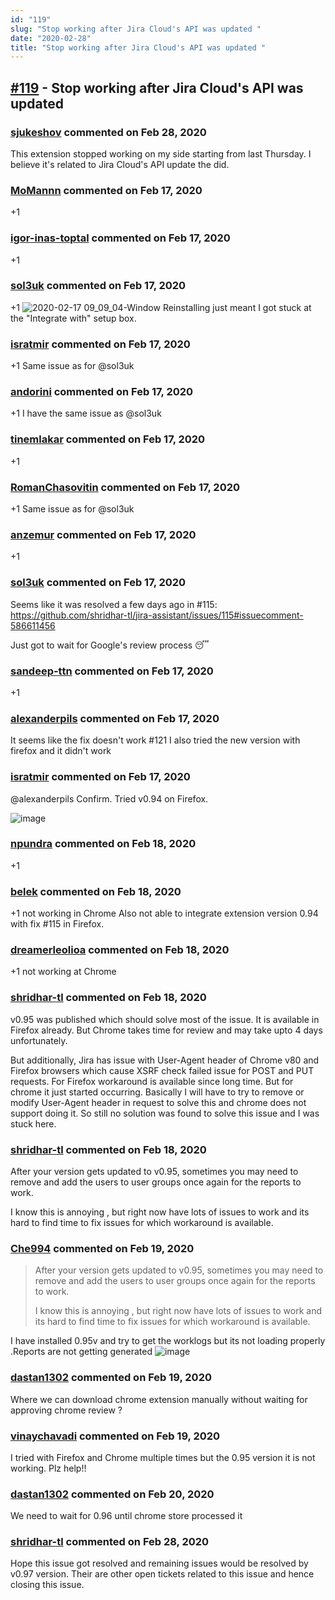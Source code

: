 ```yaml
---
id: "119"
slug: "Stop working after Jira Cloud's API was updated "
date: "2020-02-28"
title: "Stop working after Jira Cloud's API was updated "
---
```



## [#119](https://github.com/shridhar-tl/jira-assistant/issues/119) - Stop working after Jira Cloud's API was updated 

### [sjukeshov](https://github.com/sjukeshov) commented on Feb 28, 2020

This extension stopped working on my side starting from last Thursday. I believe it's related to Jira Cloud's API update the did. 


### [MoMannn](https://github.com/MoMannn) commented on Feb 17, 2020

+1

### [igor-inas-toptal](https://github.com/igor-inas-toptal) commented on Feb 17, 2020

+1

### [sol3uk](https://github.com/sol3uk) commented on Feb 17, 2020

+1
![2020-02-17 09_09_04-Window](https://user-images.githubusercontent.com/26093813/74639225-6ff38b00-5165-11ea-8c5c-f7028fa0cb2d.png)
Reinstalling just meant I got stuck at the "Integrate with" setup box.

### [isratmir](https://github.com/isratmir) commented on Feb 17, 2020

+1 Same issue as for @sol3uk 

### [andorini](https://github.com/andorini) commented on Feb 17, 2020

+1 I have the same issue as @sol3uk

### [tinemlakar](https://github.com/tinemlakar) commented on Feb 17, 2020

+1

### [RomanChasovitin](https://github.com/RomanChasovitin) commented on Feb 17, 2020

+1 Same issue as for @sol3uk

### [anzemur](https://github.com/anzemur) commented on Feb 17, 2020

+1

### [sol3uk](https://github.com/sol3uk) commented on Feb 17, 2020

Seems like it was resolved a few days ago in #115:
https://github.com/shridhar-tl/jira-assistant/issues/115#issuecomment-586611456

Just got to wait for Google's review process 😴 

### [sandeep-ttn](https://github.com/sandeep-ttn) commented on Feb 17, 2020

+1

### [alexanderpils](https://github.com/alexanderpils) commented on Feb 17, 2020

It seems like the fix doesn't work #121 
I also tried the new version with firefox and it didn't work 

### [isratmir](https://github.com/isratmir) commented on Feb 17, 2020

@alexanderpils Confirm. Tried v0.94 on Firefox.

![image](https://user-images.githubusercontent.com/1897701/74654505-9f7db400-51b4-11ea-8692-07560e34474f.png)


### [npundra](https://github.com/npundra) commented on Feb 18, 2020

+1

### [belek](https://github.com/belek) commented on Feb 18, 2020

+1 not working in Chrome 
Also not able to integrate extension version 0.94 with fix #115  in Firefox.

### [dreamerleolioa](https://github.com/dreamerleolioa) commented on Feb 18, 2020

+1 not working at Chrome

### [shridhar-tl](https://github.com/shridhar-tl) commented on Feb 18, 2020

v0.95 was published which should solve most of the issue. It is available in Firefox already. But Chrome takes time for review and may take upto 4 days unfortunately.

But additionally, Jira has issue with User-Agent header of Chrome v80 and Firefox browsers which cause XSRF check failed issue for POST and PUT requests. For Firefox workaround is available since long time. But for chrome it just started occurring. Basically I will have to try to remove or modify User-Agent header in request to solve this and chrome does not support doing it. So still no solution was found to solve this issue and I was stuck here.

### [shridhar-tl](https://github.com/shridhar-tl) commented on Feb 18, 2020

After your version gets updated to v0.95, sometimes you may need to remove and add the users to user groups once again for the reports to work.

I know this is annoying , but right now have lots of issues to work and its hard to find time to fix issues for which workaround is available.

### [Che994](https://github.com/Che994) commented on Feb 19, 2020

> After your version gets updated to v0.95, sometimes you may need to remove and add the users to user groups once again for the reports to work.
> 
> I know this is annoying , but right now have lots of issues to work and its hard to find time to fix issues for which workaround is available.

I have installed 0.95v and try to get the worklogs but its not loading properly .Reports are not getting generated
![image](https://user-images.githubusercontent.com/42790577/74801300-2d17eb80-52fc-11ea-8122-bf1dde53daca.png)


### [dastan1302](https://github.com/dastan1302) commented on Feb 19, 2020

Where we can download chrome extension manually without waiting for approving chrome review ?

### [vinaychavadi](https://github.com/vinaychavadi) commented on Feb 19, 2020

I tried with Firefox and Chrome multiple times but the 0.95 version  it is not working. Plz help!!

### [dastan1302](https://github.com/dastan1302) commented on Feb 20, 2020

We need to wait for 0.96 until chrome store processed it

### [shridhar-tl](https://github.com/shridhar-tl) commented on Feb 28, 2020

Hope this issue got resolved and remaining issues would be resolved by v0.97 version. Their are other open tickets related to this issue and hence closing this issue.
